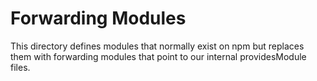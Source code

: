 # Forwarding Modules

This directory defines modules that normally exist on npm but replaces them with forwarding modules that point to our internal providesModule files.
